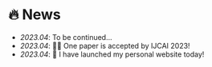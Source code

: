 # 🔥 News
- *2023.04*: To be continued...
- *2023.04*: 🎉🎉 One paper is accepted by IJCAI 2023!
- *2023.04*: 📢 I have launched my personal website today!
